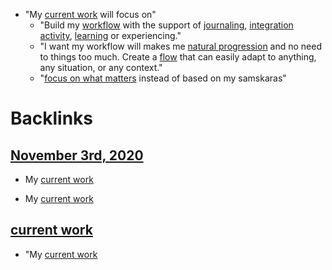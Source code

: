 - "My [current work](<current work.md>) will focus on"
    - "Build my [workflow](<workflow.md>) with the support of [journaling](<journaling.md>), [integration activity](<integration activity.md>), [learning](<learning.md>) or experiencing."
    - "I want my workflow will makes me [natural progression](<natural progression.md>) and no need to things too much. Create a [flow](<flow.md>) that can easily adapt to anything, any situation, or any context."
    - "[focus on what matters](<focus on what matters.md>) instead of based on my samskaras"

# Backlinks
## [November 3rd, 2020](<November 3rd, 2020.md>)
- My [current work](<current work.md>)

- My [current work](<current work.md>)

## [current work](<current work.md>)
- "My [current work](<current work.md>)

